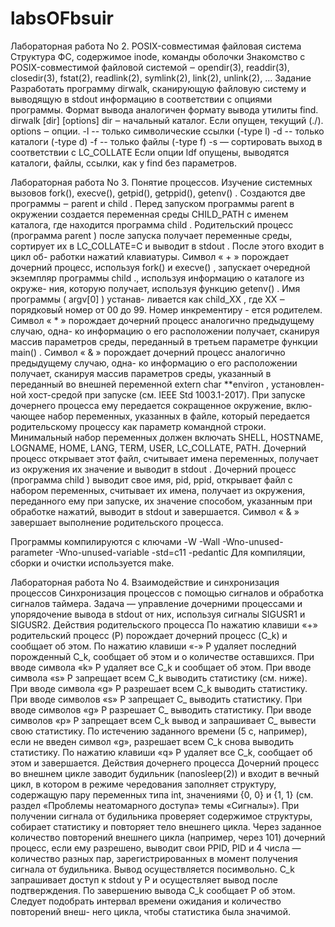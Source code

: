 # labsOFbsuir

Лабораторная работа No 2. POSIX-совместимая файловая система
Структура ФС, содержимое inode, команды оболочки
Знакомство с POSIX-совместимой файловой системой ‒ opendir(3), readdir(3),
closedir(3), fstat(2), readlink(2), symlink(2), link(2), unlink(2), ...
Задание
Разработать программу dirwalk, сканирующую файловую систему и выводящую в
stdout информацию в соответствии с опциями программы. Формат вывода аналогичен
формату вывода утилиты find.
dirwalk [dir] [options]
dir ‒ начальный каталог. Если опущен, текущий (./).
options ‒ опции.
-l -- только символические ссылки (-type l)
-d -- только каталоги (-type d)
-f -- только файлы (-type f)
-s — сортировать выход в соответствии с LC_COLLATE
Если опции ldf опущены, выводятся каталоги, файлы, ссылки, как у find без
параметров.


Лабораторная работа No 3. Понятие процессов.
Изучение системных вызовов fork(), execve(), getpid(), getppid(), getenv() .
Создаются две программы ‒ parent и child .
Перед запуском программы parent в окружении создается переменная среды
CHILD_PATH с именем каталога, где находится программа child .
Родительский процесс (программа parent ) после запуска получает переменные
среды, сортирует их в LC_COLLATE=C и выводит в stdout . После этого входит в цикл об-
работки нажатий клавиатуры.
Символ « + » порождает дочерний процесс, используя fork() и execve() , запускает
очередной экземпляр программы child ., используя информацию о каталоге из окруже-
ния, которую получает, используя функцию getenv() . Имя программы ( argv[0] ) устанав-
ливается как child_XX , где XX ‒ порядковый номер от 00 до 99. Номер инкрементиру -
ется родителем.
Символ « * » порождает дочерний процесс аналогично предыдущему случаю, одна-
ко информацию о его расположении получает, сканируя массив параметров среды,
переданный в третьем параметре функции main() .
Символ « & » порождает дочерний процесс аналогично предыдущему случаю, одна-
ко информацию о его расположении получает, сканируя массив параметров среды,
указанный в переданный во внешней переменной extern char **environ , установлен-
ной хост-средой при запуске (см. IEEE Std 1003.1-2017).
При запуске дочернего процесса ему передается сокращенное окружение, вклю-
чающее набор переменных, указанных в файле, который передается родительскому
процессу как параметр командной строки. Минимальный набор переменных должен
включать SHELL, HOSTNAME, LOGNAME, HOME, LANG, TERM, USER, LC_COLLATE, PATH.
Дочерний процесс открывает этот файл, считывает имена переменных, получает из
окружения их значение и выводит в stdout .
Дочерний процесс (программа child ) выводит свое имя, pid, ppid, открывает файл
с набором переменных, считывает их имена, получает из окружения, переданного ему
при запуске, их значение способом, указанным при обработке нажатий, выводит в
stdout и завершается.
Символ « & » завершает выполнение родительского процесса.

Программы компилируются с ключами
-W -Wall -Wno-unused-parameter -Wno-unused-variable -std=c11 -pedantic
Для компиляции, сборки и очистки используется make.


Лабораторная работа No 4. Взаимодействие и синхронизация
процессов
Синхронизация процессов с помощью сигналов и обработка сигналов таймера.
Задача — управление дочерними процессами и упорядочение вывода в stdout от
них, используя сигналы SIGUSR1 и SIGUSR2.
Действия родительского процесса
По нажатию клавиши «+» pодительский процесс (P) порождает дочерний процесс
(C_k) и сообщает об этом.
По нажатию клавиши «-» P удаляет последний порожденный C_k, сообщает об
этом и о количестве оставшихся.
При вводе символа «k» P удаляет все C_k и сообщает об этом.
При вводе символа «s» P запрещает всем C_k выводить статистику (см. ниже).
При вводе символа «g» P разрешает всем C_k выводить статистику.
При вводе символов «s<num>» P запрещает C_<num> выводить статистику.
При вводе символов «g<num>» P разрешает C_<num> выводить статистику.
При вводе символов «p<num>» P запрещает всем C_k вывод и запрашивает
C_<num> вывести свою статистику. По истечению заданного времени (5 с, например),
если не введен символ «g», разрешает всем C_k снова выводить статистику.
По нажатию клавиши «q» P удаляет все C_k, сообщает об этом и завершается.
Действия дочернего процесса
Дочерний процесс во внешнем цикле заводит будильник (nanosleep(2)) и входит в
вечный цикл, в котором в режиме чередования заполняет структуру, содержащую пару
переменных типа int, значениями {0, 0} и {1, 1} (см. раздел «Проблемы неатомарного
доступа» темы «Сигналы»).
При получении сигнала от будильника проверяет содержимое структуры, собирает
статистику и повторяет тело внешнего цикла.
Через заданное количество повторений внешнего цикла (например, через 101)
дочерний процесс, если ему разрешено, выводит свои PPID, PID и 4 числа — количество
разных пар, зарегистрированных в момент получения сигнала от будильника.
Вывод осуществляется посимвольно.
C_k запрашивает доступ к stdout у P и осуществляет вывод после подтверждения.
По завершению вывода C_k сообщает P об этом.
Следует подобрать интервал времени ожидания и количество повторений внеш-
него цикла, чтобы статистика была значимой.
